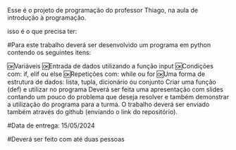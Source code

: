 Esse é o projeto de programação do professor Thiago, na aula de introdução à programação.

isso é o que precisa ter:

#Para este trabalho deverá ser desenvolvido um programa em python contendo os seguintes itens:

🆗Variáveis
🆗Entrada de dados utilizando a função input
🆗Condições com: if, elif ou else
🆗Repetições com: while ou for
🆗Uma forma de estrutura de dados: lista, tupla, dicionário ou conjunto
Criar uma função (def) e utilizar no programa
Deverá ser feita uma apresentação com slides contando um pouco do problema que deseja resolver e também demonstrar a utilização do programa para a turma. O trabalho deverá ser enviado também através do github (enviando o link do repositório).

#Data de entrega: 15/05/2024

#Deverá ser feito com até duas pessoas
